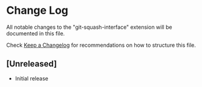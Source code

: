 # Change Log

All notable changes to the "git-squash-interface" extension will be documented in this file.

Check [Keep a Changelog](http://keepachangelog.com/) for recommendations on how to structure this file.

## [Unreleased]

- Initial release